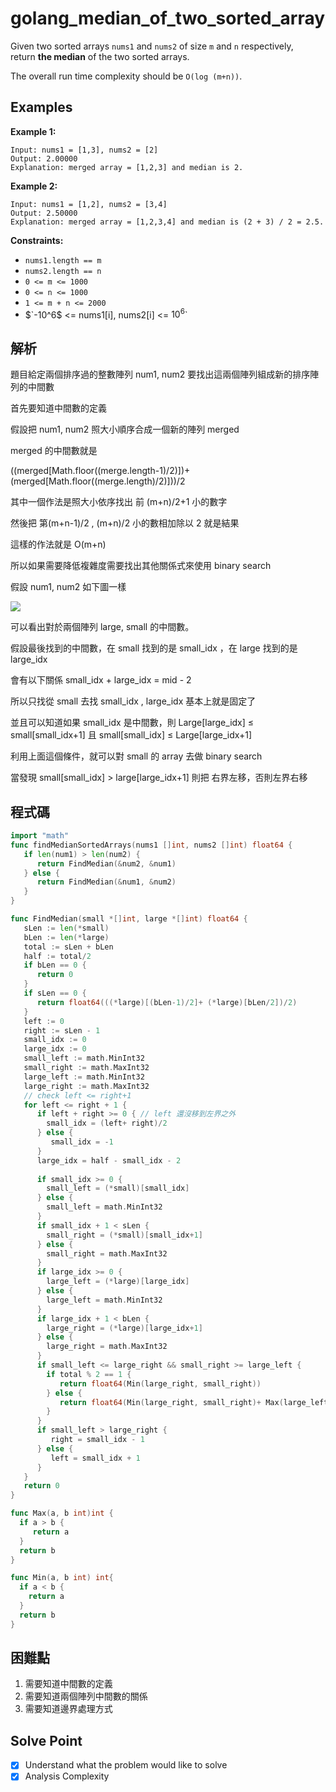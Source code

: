 # golang_median_of_two_sorted_array

Given two sorted arrays `nums1` and `nums2` of size `m` and `n` respectively, return **the median** of the two sorted arrays.

The overall run time complexity should be `O(log (m+n))`.

## Examples

**Example 1:**

```
Input: nums1 = [1,3], nums2 = [2]
Output: 2.00000
Explanation: merged array = [1,2,3] and median is 2.

```

**Example 2:**

```
Input: nums1 = [1,2], nums2 = [3,4]
Output: 2.50000
Explanation: merged array = [1,2,3,4] and median is (2 + 3) / 2 = 2.5.

```

**Constraints:**

- `nums1.length == m`
- `nums2.length == n`
- `0 <= m <= 1000`
- `0 <= n <= 1000`
- `1 <= m + n <= 2000`
- $`-10^6$ <= nums1[i], nums2[i] <= $10^6$`

## 解析

題目給定兩個排序過的整數陣列 num1, num2 要找出這兩個陣列組成新的排序陣列的中間數

首先要知道中間數的定義

假設把 num1, num2 照大小順序合成一個新的陣列 merged

merged 的中間數就是 

((merged[Math.floor((merge.length-1)/2)])+ (merged[Math.floor((merge.length)/2)]))/2

其中一個作法是照大小依序找出 前 (m+n)/2+1 小的數字

然後把 第(m+n-1)/2 , (m+n)/2 小的數相加除以 2 就是結果

這樣的作法就是 O(m+n)

所以如果需要降低複雜度需要找出其他關係式來使用 binary search

假設 num1, num2 如下圖一樣

![](https://i.imgur.com/dj2SOAq.png)

可以看出對於兩個陣列 large, small 的中間數。

假設最後找到的中間數，在 small 找到的是 small_idx ，在 large 找到的是 large_idx

會有以下關係 small_idx + large_idx = mid - 2

所以只找從 small 去找 small_idx , large_idx 基本上就是固定了

並且可以知道如果 small_idx 是中間數，則 Large[large_idx] ≤ small[small_idx+1] 且 small[small_idx] ≤ Large[large_idx+1]

利用上面這個條件，就可以對 small 的 array 去做 binary search 

當發現 small[small_idx] > large[large_idx+1] 則把 右界左移，否則左界右移

## 程式碼

```go
import "math"
func findMedianSortedArrays(nums1 []int, nums2 []int) float64 {
   if len(num1) > len(num2) {
      return FindMedian(&num2, &num1)
   } else {
      return FindMedian(&num1, &num2)
   }
}

func FindMedian(small *[]int, large *[]int) float64 {
   sLen := len(*small)
   bLen := len(*large)
   total := sLen + bLen
   half := total/2
   if bLen == 0 {
      return 0
   }
   if sLen == 0 {
      return float64(((*large)[(bLen-1)/2]+ (*large)[bLen/2])/2)
   }
   left := 0
   right := sLen - 1
   small_idx := 0
   large_idx := 0
   small_left := math.MinInt32
   small_right := math.MaxInt32
   large_left := math.MinInt32
   large_right := math.MaxInt32
   // check left <= right+1
   for left <= right + 1 {
      if left + right >= 0 { // left 還沒移到左界之外
        small_idx = (left+ right)/2
      } else {
         small_idx = -1
      }
      large_idx = half - small_idx - 2
      
      if small_idx >= 0 {
        small_left = (*small)[small_idx]
      } else {
        small_left = math.MinInt32 
      }
      if small_idx + 1 < sLen {
        small_right = (*small)[small_idx+1]
      } else {
        small_right = math.MaxInt32
      }
      if large_idx >= 0 {
        large_left = (*large)[large_idx]
      } else {
        large_left = math.MinInt32 
      }
      if large_idx + 1 < bLen {
        large_right = (*large)[large_idx+1] 
      } else {
        large_right = math.MaxInt32
      }
      if small_left <= large_right && small_right >= large_left {
        if total % 2 == 1 {
           return float64(Min(large_right, small_right)) 
        } else {
           return float64(Min(large_right, small_right)+ Max(large_left, small_left)) /2
        }
      }
      if small_left > large_right {
         right = small_idx - 1
      } else {
         left = small_idx + 1
      }
   }
   return 0
}

func Max(a, b int)int {
  if a > b {
     return a
  }
  return b
}

func Min(a, b int) int{
  if a < b {
    return a
  }
  return b
}
```

## 困難點

1. 需要知道中間數的定義
2. 需要知道兩個陣列中間數的關係
3. 需要知道邊界處理方式

## Solve Point

- [x]  Understand what the problem would like to solve
- [x]  Analysis Complexity
